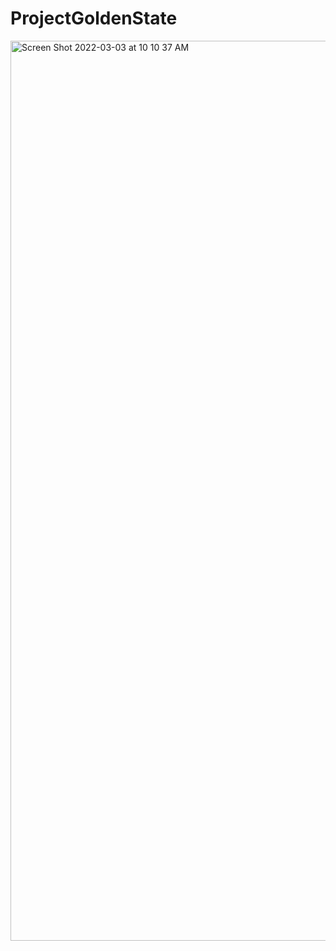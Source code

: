 # ProjectGoldenState
<img width="1440" alt="Screen Shot 2022-03-03 at 10 10 37 AM" src="https://user-images.githubusercontent.com/64165035/156523532-a69d8d15-3850-4c04-8068-a7785a61af21.png">
